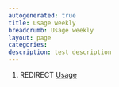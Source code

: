 ```yaml
---
autogenerated: true
title: Usage weekly
breadcrumb: Usage weekly
layout: page
categories: 
description: test description
---
```


1.  REDIRECT [Usage](Usage)
